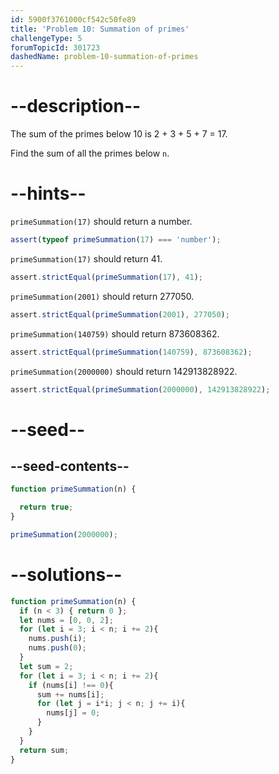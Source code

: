 ```yaml
---
id: 5900f3761000cf542c50fe89
title: 'Problem 10: Summation of primes'
challengeType: 5
forumTopicId: 301723
dashedName: problem-10-summation-of-primes
---
```


# --description--

The sum of the primes below 10 is 2 + 3 + 5 + 7 = 17.

Find the sum of all the primes below `n`.

# --hints--

`primeSummation(17)` should return a number.

```js
assert(typeof primeSummation(17) === 'number');
```

`primeSummation(17)` should return 41.

```js
assert.strictEqual(primeSummation(17), 41);
```

`primeSummation(2001)` should return 277050.

```js
assert.strictEqual(primeSummation(2001), 277050);
```

`primeSummation(140759)` should return 873608362.

```js
assert.strictEqual(primeSummation(140759), 873608362);
```

`primeSummation(2000000)` should return 142913828922.

```js
assert.strictEqual(primeSummation(2000000), 142913828922);
```

# --seed--

## --seed-contents--

```js
function primeSummation(n) {

  return true;
}

primeSummation(2000000);
```

# --solutions--

```js
function primeSummation(n) {
  if (n < 3) { return 0 };
  let nums = [0, 0, 2];
  for (let i = 3; i < n; i += 2){
    nums.push(i);
    nums.push(0);
  }
  let sum = 2;
  for (let i = 3; i < n; i += 2){
    if (nums[i] !== 0){
      sum += nums[i];
      for (let j = i*i; j < n; j += i){
        nums[j] = 0;
      }
    }
  }
  return sum;
}
```